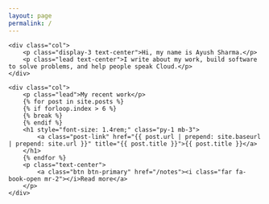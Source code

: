 ```yaml
---
layout: page
permalink: /
---
```

<div class="row mb-4">

    <div class="col">
        <p class="display-3 text-center">Hi, my name is Ayush Sharma.</p>
        <p class="lead text-center">I write about my work, build software to solve problems, and help people speak Cloud.</p>
    </div>

</div>

<div class="row">
    
    <div class="col">
        <p class="lead">My recent work</p>
        {% for post in site.posts %}
        {% if forloop.index > 6 %}
        {% break %}
        {% endif %}
        <h1 style="font-size: 1.4rem;" class="py-1 mb-3">
            <a class="post-link" href="{{ post.url | prepend: site.baseurl | prepend: site.url }}" title="{{ post.title }}">{{ post.title }}</a>
        </h1>
        {% endfor %}
        <p class="text-center">
            <a class="btn btn-primary" href="/notes"><i class="far fa-book-open mr-2"></i>Read more</a>
        </p>
    </div>
